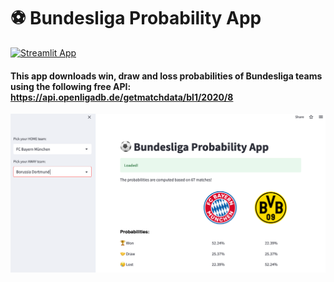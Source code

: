 # ⚽️ Bundesliga Probability App

[![Streamlit App](https://static.streamlit.io/badges/streamlit_badge_black_white.svg)](https://greengamma-bundesliga-app-vfd2ld.streamlit.app/)


#### This app downloads win, draw and loss probabilities of Bundesliga teams using the following free API: https://api.openligadb.de/getmatchdata/bl1/2020/8

![](app.png)
